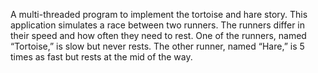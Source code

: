 A multi-threaded program to implement the tortoise and hare story.
This application simulates a race between two runners. The runners differ in their speed and how often they need to rest. One of the runners, named “Tortoise,” is slow but never rests. The other runner, named “Hare,” is 5 times as fast but rests at the mid of the way.
